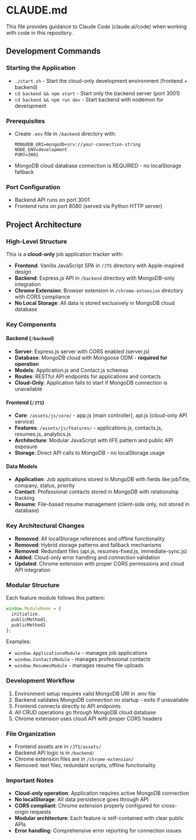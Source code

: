 # CLAUDE.md

This file provides guidance to Claude Code (claude.ai/code) when working with code in this repository.

## Development Commands

### Starting the Application
- `./start.sh` - Start the cloud-only development environment (frontend + backend)
- `cd backend && npm start` - Start only the backend server (port 3001)
- `cd backend && npm run dev` - Start backend with nodemon for development

### Prerequisites
- Create `.env` file in `/backend` directory with:
  ```
  MONGODB_URI=mongodb+srv://your-connection-string
  NODE_ENV=development
  PORT=3001
  ```
- MongoDB cloud database connection is REQUIRED - no localStorage fallback

### Port Configuration
- Backend API runs on port 3001
- Frontend runs on port 8080 (served via Python HTTP server)

## Project Architecture

### High-Level Structure
This is a **cloud-only** job application tracker with:
- **Frontend**: Vanilla JavaScript SPA in `/JTS` directory with Apple-inspired design
- **Backend**: Express.js API in `/backend` directory with MongoDB-only integration
- **Chrome Extension**: Browser extension in `/chrome-extension` directory with CORS compliance
- **No Local Storage**: All data is stored exclusively in MongoDB cloud database

### Key Components

#### Backend (`/backend`)
- **Server**: Express.js server with CORS enabled (server.js)
- **Database**: MongoDB cloud with Mongoose ODM - **required for operation**
- **Models**: Application.js and Contact.js schemas
- **Routes**: RESTful API endpoints for applications and contacts
- **Cloud-Only**: Application fails to start if MongoDB connection is unavailable

#### Frontend (`/JTS`)
- **Core**: `/assets/js/core/` - app.js (main controller), api.js (cloud-only API service)
- **Features**: `/assets/js/features/` - applications.js, contacts.js, resumes.js, analytics.js
- **Architecture**: Modular JavaScript with IIFE pattern and public API exposure
- **Storage**: Direct API calls to MongoDB - no localStorage usage

#### Data Models
- **Application**: Job applications stored in MongoDB with fields like jobTitle, company, status, priority
- **Contact**: Professional contacts stored in MongoDB with relationship tracking
- **Resume**: File-based resume management (client-side only, not stored in database)

### Key Architectural Changes
- **Removed**: All localStorage references and offline functionality
- **Removed**: Hybrid storage patterns and fallback mechanisms  
- **Removed**: Redundant files (api.js, resumes-fixed.js, immediate-sync.js)
- **Added**: Cloud-only error handling and connection validation
- **Updated**: Chrome extension with proper CORS permissions and cloud API integration

### Modular Structure
Each feature module follows this pattern:
```javascript
window.ModuleName = {
  initialize,
  publicMethod1,
  publicMethod2
};
```

Examples:
- `window.ApplicationsModule` - manages job applications
- `window.ContactsModule` - manages professional contacts  
- `window.ResumesModule` - manages resume file uploads

### Development Workflow
1. Environment setup requires valid MongoDB URI in .env file
2. Backend validates MongoDB connection on startup - exits if unavailable
3. Frontend connects directly to API endpoints
4. All CRUD operations go through MongoDB cloud database
5. Chrome extension uses cloud API with proper CORS headers

### File Organization
- Frontend assets are in `/JTS/assets/`
- Backend API logic is in `/backend/`
- Chrome extension files are in `/chrome-extension/`
- Removed: test files, redundant scripts, offline functionality

### Important Notes
- **Cloud-only operation**: Application requires active MongoDB connection
- **No localStorage**: All data persistence goes through API
- **CORS compliant**: Chrome extension properly configured for cross-origin requests
- **Modular architecture**: Each feature is self-contained with clear public APIs
- **Error handling**: Comprehensive error reporting for connection issues